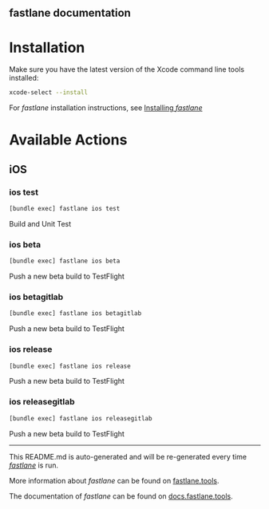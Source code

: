 fastlane documentation
----

# Installation

Make sure you have the latest version of the Xcode command line tools installed:

```sh
xcode-select --install
```

For _fastlane_ installation instructions, see [Installing _fastlane_](https://docs.fastlane.tools/#installing-fastlane)

# Available Actions

## iOS

### ios test

```sh
[bundle exec] fastlane ios test
```

Build and Unit Test

### ios beta

```sh
[bundle exec] fastlane ios beta
```

Push a new beta build to TestFlight

### ios betagitlab

```sh
[bundle exec] fastlane ios betagitlab
```

Push a new beta build to TestFlight

### ios release

```sh
[bundle exec] fastlane ios release
```

Push a new beta build to TestFlight

### ios releasegitlab

```sh
[bundle exec] fastlane ios releasegitlab
```

Push a new beta build to TestFlight

----

This README.md is auto-generated and will be re-generated every time [_fastlane_](https://fastlane.tools) is run.

More information about _fastlane_ can be found on [fastlane.tools](https://fastlane.tools).

The documentation of _fastlane_ can be found on [docs.fastlane.tools](https://docs.fastlane.tools).
